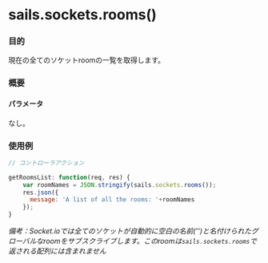 # sails.sockets.rooms()
### 目的
現在の全てのソケットroomの一覧を取得します。

### 概要
#### パラメータ
なし。
### 使用例
```javascript
// コントローラアクション

getRoomsList: function(req, res) {
    var roomNames = JSON.stringify(sails.sockets.rooms());
    res.json({
      message: 'A list of all the rooms: '+roomNames
    });
}
```

*備考：Socket.ioでは全てのソケットが自動的に空白の名前('')と名付けられたグローバルなroomをサブスクライブします。このroomは`sails.sockets.rooms`で返される配列には含まれません* 


<docmeta name="uniqueID" value="sailssocketsrooms183984">
<docmeta name="displayName" value="sails.sockets.rooms()">

